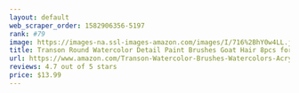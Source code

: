 ```yaml
---
layout: default 
﻿web_scraper_order: 1582906356-5197
rank: #79
image: https://images-na.ssl-images-amazon.com/images/I/716%2BhY0w4LL.jpg
title: Transon Round Watercolor Detail Paint Brushes Goat Hair 8pcs for…
url: https://www.amazon.com/Transon-Watercolor-Brushes-Watercolors-Acrylics/dp/B06XTMNKVF/ref=zg_mw_arts-crafts_79?_encoding=UTF8&psc=1&refRID=W0PCYHV7KBFJZ6H1XXBD
reviews: 4.7 out of 5 stars
price: $13.99 
---
```


